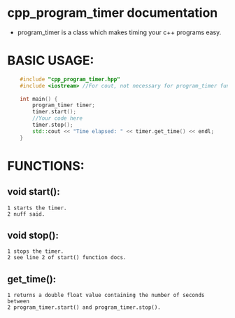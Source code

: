 # cpp_program_timer documentation
- program_timer is a class which makes timing your c++ programs easy.

# BASIC USAGE:
```c++
	#include "cpp_program_timer.hpp"
	#include <iostream> //For cout, not necessary for program_timer function.
	
	int main() {
		program_timer timer;
		timer.start();
		//Your code here
		timer.stop();
		std::cout << "Time elapsed: " << timer.get_time() << endl;
	}
```

# FUNCTIONS:
## void start():
	1 starts the timer.
	2 nuff said.
## void stop():
	1 stops the timer.
	2 see line 2 of start() function docs.
## get_time():
	1 returns a double float value containing the number of seconds between
	2 program_timer.start() and program_timer.stop().
